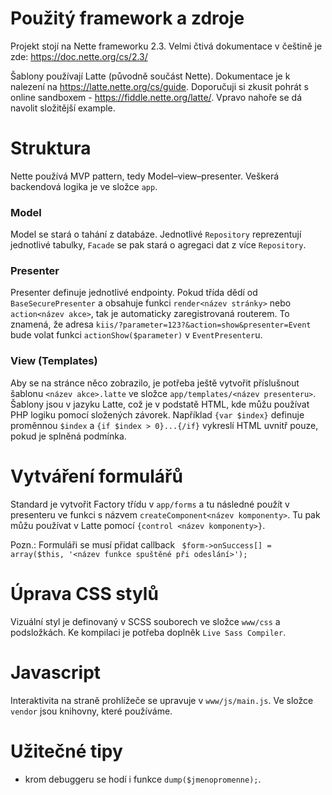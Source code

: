 # Použitý framework a zdroje
Projekt stojí na Nette frameworku 2.3. Velmi čtivá dokumentace v češtině je zde: https://doc.nette.org/cs/2.3/

Šablony používají Latte (původně součást Nette). Dokumentace je k nalezení na https://latte.nette.org/cs/guide. Doporučuji si zkusit pohrát s online sandboxem - https://fiddle.nette.org/latte/. Vpravo nahoře se dá navolit složitější example.

# Struktura

Nette používá MVP pattern, tedy Model–view–presenter. Veškerá backendová logika je ve složce `app`.

### Model
Model se stará o tahání z databáze. Jednotlivé `Repository` reprezentují jednotlivé tabulky, `Facade` se pak stará o agregaci dat z více `Repository`.

### Presenter
Presenter definuje jednotlivé endpointy. Pokud třída dědí od `BaseSecurePresenter` a obsahuje funkci `render<název stránky>` nebo `action<název akce>`, tak je automaticky zaregistrovaná routerem. To znamená, že adresa `kiis/?parameter=123?&action=show&presenter=Event` bude volat funkci `actionShow($parameter)` v `EventPresenter`u.

### View (Templates)
Aby se na stránce něco zobrazilo, je potřeba ještě vytvořit příslušnout šablonu `<název akce>.latte` ve složce `app/templates/<název presenteru>`. Šablony jsou v jazyku Latte, což je v podstatě HTML, kde můžu používat PHP logiku pomocí složených závorek. Například `{var $index}` definuje proměnnou `$index` a `{if $index > 0}...{/if}` vykreslí HTML uvnitř pouze, pokud je splněná podmínka.

# Vytváření formulářů

Standard je vytvořit Factory třídu v `app/forms` a tu následné použít v presenteru ve funkci s názvem `createComponent<název komponenty>`. Tu pak můžu používat v Latte pomocí `{control <název komponenty>}`.

Pozn.: Formuláři se musí přidat callback ` $form->onSuccess[] = array($this, '<název funkce spuštěné při odeslání>');`
# Úprava CSS stylů

Vizuální styl je definovaný v SCSS souborech ve složce `www/css` a podsložkách. Ke kompilaci je potřeba doplněk `Live Sass Compiler`.

# Javascript

Interaktivita na straně prohlížeče se upravuje v `www/js/main.js`. Ve složce `vendor` jsou knihovny, které používáme.

# Užitečné tipy
- krom debuggeru se hodí i funkce `dump($jmenopromenne);`.